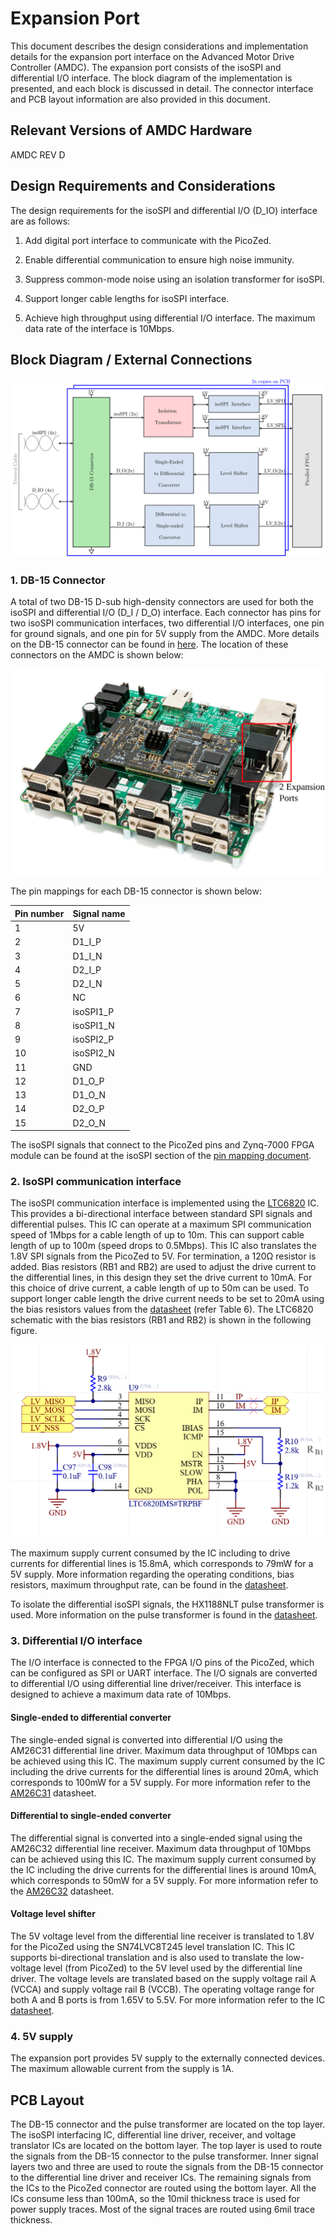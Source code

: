 # Expansion Port

This document describes the design considerations and implementation details for the expansion port interface on the Advanced Motor Drive Controller (AMDC). The expansion port consists of the isoSPI and differential I/O interface. The block diagram of the implementation is presented, and each block is discussed in detail. The connector interface and PCB layout information are also provided in this document.


## Relevant Versions of AMDC Hardware

AMDC REV D


## Design Requirements and Considerations

The design requirements for the isoSPI and differential I/O (D_IO) interface are as follows:

1. Add digital port interface to communicate with the PicoZed. 

2. Enable differential communication to ensure high noise immunity.

3. Suppress common-mode noise using an isolation transformer for isoSPI. 

4. Support longer cable lengths for isoSPI interface. 

5. Achieve high throughput using differential I/O interface. The maximum data rate of the interface is 10Mbps.



## Block Diagram / External Connections

![](images/amdc-isoSPI.svg)

### 1. DB-15 Connector

A total of two DB-15 D-sub high-density connectors are used for both the isoSPI and differential I/O (D_I / D_O) interface. Each connector has pins for two isoSPI communication interfaces, two differential I/O interfaces, one pin for ground signals, and one pin for 5V supply from the AMDC. More details on the DB-15 connector can be found in [here](https://content.norcomp.net/rohspdfs/Connectors/17Y/178/513/178-H15-513R497.pdf). The location of these connectors on the AMDC is shown below:

![](images/amdc-isoSPI-input-highlighted.svg)

The pin mappings for each DB-15 connector is shown below:

| Pin number | Signal name |
|------------|--------|
| 1 | 5V |
| 2 | D1_I_P |
| 3 | D1_I_N |
| 4 | D2_I_P |
| 5 | D2_I_N |
| 6 | NC |
| 7 | isoSPI1_P |
| 8 | isoSPI1_N |
| 9 | isoSPI2_P |
| 10 | isoSPI2_N |
| 11 | GND |
| 12 | D1_O_P |
| 13 | D1_O_N |
| 14 | D2_O_P |
| 15 | D2_O_N |

The isoSPI signals that connect to the PicoZed pins and Zynq-7000 FPGA module can be found at the isoSPI section of the [pin mapping document](RevD-PinMapping.md#encoder).

### 2. IsoSPI communication interface

The isoSPI communication interface is implemented using the [LTC6820](https://www.analog.com/media/en/technical-documentation/data-sheets/LTC6820.pdf) IC. This provides a bi-directional interface between standard SPI signals and differential pulses. This IC can operate at a maximum SPI communication speed of 1Mbps for a cable length of up to 10m. This can support cable length of up to 100m (speed drops to 0.5Mbps). This IC also translates the 1.8V SPI signals from the PicoZed to 5V. For termination, a 120Ω resistor is added. Bias resistors (RB1 and RB2) are used to adjust the drive current to the differential lines, in this design they set the drive current to 10mA. For this choice of drive current, a cable length of up to 50m can be used. To support longer cable length the drive current needs to be set to 20mA using the bias resistors values from the [datasheet](https://www.analog.com/media/en/technical-documentation/data-sheets/LTC6820.pdf) (refer Table 6). The LTC6820 schematic with the bias resistors (RB1 and RB2) is shown in the following figure.

![](images/schematic_bias_res.PNG)

The maximum supply current consumed by the IC including to drive currents for differential lines is 15.8mA, which corresponds to 79mW for a 5V supply. More information regarding the operating conditions, bias resistors, maximum throughput rate, can be found in the [datasheet](https://www.analog.com/media/en/technical-documentation/data-sheets/LTC6820.pdf). 

To isolate the differential isoSPI signals, the HX1188NLT pulse transformer is used. More information on the pulse transformer is found in the [datasheet](https://media.digikey.com/pdf/Data%20Sheets/Pulse%20PDFs/10_100BASE-T%20Single%20Port%20SMD%20Magnetics_Rev2008.pdf).

### 3. Differential I/O interface

The I/O interface is connected to the FPGA I/O pins of the PicoZed, which can be configured as SPI or UART interface. The I/O signals are converted to differential I/O using differential line driver/receiver. This interface is designed to achieve a maximum data rate of 10Mbps. 

#### Single-ended to differential converter

The single-ended signal is converted into differential I/O using the AM26C31 differential line driver. Maximum data throughput of 10Mbps can be achieved using this IC. The maximum supply current consumed by the IC including the drive currents for the differential lines is around 20mA, which corresponds to 100mW for a 5V supply. For more information refer to the [AM26C31](http://www.ti.com/lit/ds/symlink/am26c31.pdf?HQS=TI-null-null-digikeymode-df-pf-null-wwe&ts=1590045318995) datasheet.


#### Differential to single-ended converter

The differential signal is converted into a single-ended signal using the AM26C32 differential line receiver. Maximum data throughput of 10Mbps can be achieved using this IC. The maximum supply current consumed by the IC including the drive currents for the differential lines is around 10mA, which corresponds to 50mW for a 5V supply. For more information refer to the [AM26C32](http://www.ti.com/lit/ds/symlink/am26c32.pdf?HQS=TI-null-null-digikeymode-df-pf-null-wwe&ts=1590045351338) datasheet.


#### Voltage level shifter

The 5V voltage level from the differential line receiver is translated to 1.8V for the PicoZed using the SN74LVC8T245 level translation IC. This IC supports bi-directional translation and is also used to translate the low-voltage level (from PicoZed) to the 5V level used by the differential line driver. The voltage levels are translated based on the supply voltage rail A (VCCA) and supply voltage rail B (VCCB). The operating voltage range for both A and B ports is from 1.65V to 5.5V.  For more information refer to the IC [datasheet](http://www.ti.com/lit/ds/symlink/sn74lvc8t245.pdf?HQS=TI-null-null-digikeymode-df-pf-null-wwe&ts=1590052474879).    


### 4. 5V supply

The expansion port provides 5V supply to the externally connected devices. The maximum allowable current from the supply is 1A.

## PCB Layout

The DB-15 connector and the pulse transformer are located on the top layer. The isoSPI interfacing IC, differential line driver, receiver, and voltage translator ICs are located on the bottom layer. The top layer is used to route the signals from the DB-15 connector to the pulse transformer. Inner signal layers two and three are used to route the signals from the DB-15 connector to the differential line driver and receiver ICs. The remaining signals from the ICs to the PicoZed connector are routed using the bottom layer. All the ICs consume less than 100mA, so the 10mil thickness trace is used for power supply traces. Most of the signal traces are routed using 6mil trace thickness.
